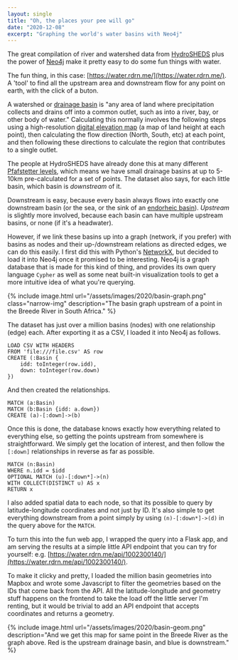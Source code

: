 ```yaml
---
layout: single
title: "Oh, the places your pee will go"
date: "2020-12-08"
excerpt: "Graphing the world's water basins with Neo4j"
---
```


The great compilation of river and watershed data from [HydroSHEDS](https://hydrosheds.org/) plus the power of [Neo4j](https://neo4j.com/) make it pretty easy to do some fun things with water.

The fun thing, in this case: [https://water.rdrn.me/](https://water.rdrn.me/). A 'tool' to find all the upstream area and downstream flow for any point on earth, with the click of a buton.

A watershed or [drainage basin](https://en.wikipedia.org/wiki/Drainage_basin) is "any area of land where precipitation collects and drains off into a common outlet, such as into a river, bay, or other body of water." Calculating this normally involves the following steps using a high-resolution [digital elevation map](https://en.wikipedia.org/wiki/Digital_elevation_model) (a map of land height at each point), then calculating the flow direction (North, South, etc) at each point, and then following these directions to calculate the region that contributes to a single outlet.

The people at HydroSHEDS have already done this at many different [Pfafstetter levels](https://en.wikipedia.org/wiki/Pfafstetter_Coding_System), which means we have small drainage basins at up to 5-10km pre-calculated for a set of points. The dataset also says, for each little basin, which basin is _downstream_ of it.

Downstream is easy, because every basin always flows into exactly one downstream basin (or the sea, or the sink of an [endorheic basin](https://en.wikipedia.org/wiki/Endorheic_basin)). _Upstream_ is slightly more involved, because each basin can have multiple upstream basins, or none (if it's a headwater).

However, if we link these basins up into a graph (network, if you prefer) with basins as nodes and their up-/downstream relations as directed edges, we can do this easily. I first did this with Python's [NetworkX](https://networkx.org/), but decided to load it into Neo4j once it promised to be interesting. Neo4j is a graph database that is made for this kind of thing, and provides its own query language `Cypher` as well as some neat built-in visualization tools to get a more intuitive idea of what you're querying.

{% include image.html url="/assets/images/2020/basin-graph.png" class="narrow-img" description="The basin graph upstream of a point in the Breede River in South Africa." %}

The dataset has just over a million basins (nodes) with one relationship (edge) each. After exporting it as a CSV, I loaded it into Neo4j as follows.
```
LOAD CSV WITH HEADERS
FROM 'file:///file.csv' AS row
CREATE (:Basin {
    idd: toInteger(row.idd),
    down: toInteger(row.down)
})
```

And then created the relationships.
```
MATCH (a:Basin)
MATCH (b:Basin {idd: a.down})
CREATE (a)-[:down]->(b)
```

Once this is done, the database knows exactly how everything related to everything else, so getting the points upstream from somewhere is straightforward. We simply get the location of interest, and then follow the `[:down]` relationships in reverse as far as possible.
```
MATCH (n:Basin)
WHERE n.idd = $idd
OPTIONAL MATCH (u)-[:down*]->(n)
WITH COLLECT(DISTINCT u) AS x
RETURN x
```

I also added spatial data to each node, so that its possible to query by latitude-longitude coordinates and not just by ID. It's also simple to get everything downstream from a point simply by using `(n)-[:down*]->(d)` in the query above for the `MATCH`.

To turn this into the fun web app, I wrapped the query into a Flask app, and am serving the results at a simple little API endpoint that you can try for yourself: e.g. [https://water.rdrn.me/api/1002300140/](https://water.rdrn.me/api/1002300140/).

To make it clicky and pretty, I loaded the million basin geometries into Mapbox and wrote some Javascript to filter the geometries based on the IDs that come back from the API. All the latitude-longitude and geometry stuff happens on the frontend to take the load off the little server I'm renting, but it would be trivial to add an API endpoint that accepts coordinates and returns a geometry.

{% include image.html url="/assets/images/2020/basin-geom.png" description="And we get this map for same point in the Breede River as the graph above. Red is the upstream drainage basin, and blue is downstream." %}
